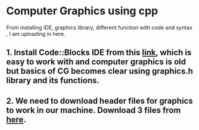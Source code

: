 # Computer Graphics using cpp
From installing IDE, graphics library, different function with code and syntax , I am uploading in here.

## 1. Install Code::Blocks IDE from this [link](https://sourceforge.net/projects/codeblocks/files/Binaries/16.01/Windows/codeblocks-16.01mingw-setup.exe/download), which is easy to work with and computer graphics is old but basics of CG becomes clear using graphics.h library and its functions.

## 2. We need to download header files for graphics to work in our machine. Download 3 files from [here](https://github.com/chawlajay/computer_graphics_cpp/graphics_library).
